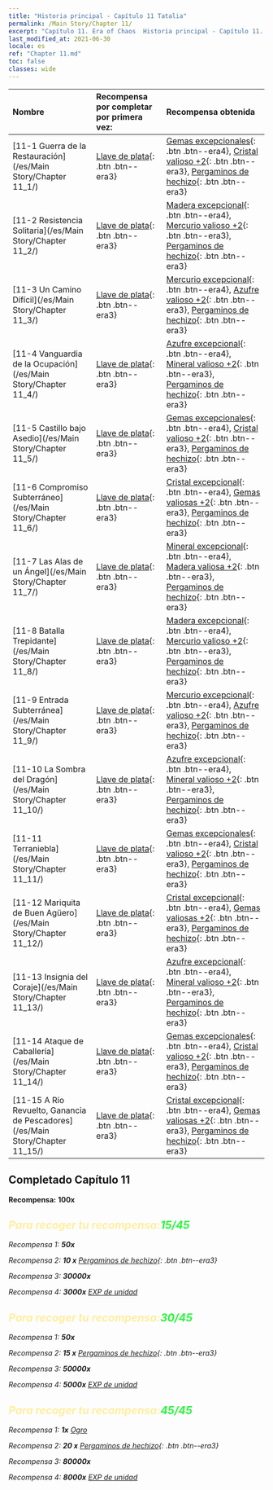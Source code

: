 ```yaml
---
title: "Historia principal - Capítulo 11 Tatalia"
permalink: /Main Story/Chapter 11/
excerpt: "Capítulo 11. Era of Chaos  Historia principal - Capítulo 11. Tatalia"
last_modified_at: 2021-06-30
locale: es
ref: "Chapter 11.md"
toc: false
classes: wide
---
```


  | Nombre |  Recompensa por completar por primera vez: | Recompensa obtenida |
  |:------------|:------------|:------------| 
  | [11-1 Guerra de la Restauración](/es/Main Story/Chapter 11_1/) | [Llave de plata](/ItemsES/con_693/){: .btn .btn--era3} | [Gemas excepcionales](/ItemsES/mat_37/){: .btn .btn--era4}, [Cristal valioso +2](/ItemsES/mat_31/){: .btn .btn--era3}, [Pergaminos de hechizo](/ItemsES/con_694/){: .btn .btn--era3} |
  | [11-2 Resistencia Solitaria](/es/Main Story/Chapter 11_2/) | [Llave de plata](/ItemsES/con_693/){: .btn .btn--era3} | [Madera excepcional](/ItemsES/mat_34/){: .btn .btn--era4}, [Mercurio valioso +2](/ItemsES/mat_28/){: .btn .btn--era3}, [Pergaminos de hechizo](/ItemsES/con_694/){: .btn .btn--era3} |
  | [11-3 Un Camino Difícil](/es/Main Story/Chapter 11_3/) | [Llave de plata](/ItemsES/con_693/){: .btn .btn--era3} | [Mercurio excepcional](/ItemsES/mat_35/){: .btn .btn--era4}, [Azufre valioso +2](/ItemsES/mat_29/){: .btn .btn--era3}, [Pergaminos de hechizo](/ItemsES/con_694/){: .btn .btn--era3} |
  | [11-4 Vanguardia de la Ocupación](/es/Main Story/Chapter 11_4/) | [Llave de plata](/ItemsES/con_693/){: .btn .btn--era3} | [Azufre excepcional](/ItemsES/mat_36/){: .btn .btn--era4}, [Mineral valioso +2](/ItemsES/mat_26/){: .btn .btn--era3}, [Pergaminos de hechizo](/ItemsES/con_694/){: .btn .btn--era3} |
  | [11-5 Castillo bajo Asedio](/es/Main Story/Chapter 11_5/) | [Llave de plata](/ItemsES/con_693/){: .btn .btn--era3} | [Gemas excepcionales](/ItemsES/mat_37/){: .btn .btn--era4}, [Cristal valioso +2](/ItemsES/mat_31/){: .btn .btn--era3}, [Pergaminos de hechizo](/ItemsES/con_694/){: .btn .btn--era3} |
  | [11-6 Compromiso Subterráneo](/es/Main Story/Chapter 11_6/) | [Llave de plata](/ItemsES/con_693/){: .btn .btn--era3} | [Cristal excepcional](/ItemsES/mat_38/){: .btn .btn--era4}, [Gemas valiosas +2](/ItemsES/mat_30/){: .btn .btn--era3}, [Pergaminos de hechizo](/ItemsES/con_694/){: .btn .btn--era3} |
  | [11-7 Las Alas de un Ángel](/es/Main Story/Chapter 11_7/) | [Llave de plata](/ItemsES/con_693/){: .btn .btn--era3} | [Mineral excepcional](/ItemsES/mat_33/){: .btn .btn--era4}, [Madera valiosa +2](/ItemsES/mat_27/){: .btn .btn--era3}, [Pergaminos de hechizo](/ItemsES/con_694/){: .btn .btn--era3} |
  | [11-8 Batalla Trepidante](/es/Main Story/Chapter 11_8/) | [Llave de plata](/ItemsES/con_693/){: .btn .btn--era3} | [Madera excepcional](/ItemsES/mat_34/){: .btn .btn--era4}, [Mercurio valioso +2](/ItemsES/mat_28/){: .btn .btn--era3}, [Pergaminos de hechizo](/ItemsES/con_694/){: .btn .btn--era3} |
  | [11-9 Entrada Subterránea](/es/Main Story/Chapter 11_9/) | [Llave de plata](/ItemsES/con_693/){: .btn .btn--era3} | [Mercurio excepcional](/ItemsES/mat_35/){: .btn .btn--era4}, [Azufre valioso +2](/ItemsES/mat_29/){: .btn .btn--era3}, [Pergaminos de hechizo](/ItemsES/con_694/){: .btn .btn--era3} |
  | [11-10 La Sombra del Dragón](/es/Main Story/Chapter 11_10/) | [Llave de plata](/ItemsES/con_693/){: .btn .btn--era3} | [Azufre excepcional](/ItemsES/mat_36/){: .btn .btn--era4}, [Mineral valioso +2](/ItemsES/mat_26/){: .btn .btn--era3}, [Pergaminos de hechizo](/ItemsES/con_694/){: .btn .btn--era3} |
  | [11-11 Terraniebla](/es/Main Story/Chapter 11_11/) | [Llave de plata](/ItemsES/con_693/){: .btn .btn--era3} | [Gemas excepcionales](/ItemsES/mat_37/){: .btn .btn--era4}, [Cristal valioso +2](/ItemsES/mat_31/){: .btn .btn--era3}, [Pergaminos de hechizo](/ItemsES/con_694/){: .btn .btn--era3} |
  | [11-12 Mariquita de Buen Agüero](/es/Main Story/Chapter 11_12/) | [Llave de plata](/ItemsES/con_693/){: .btn .btn--era3} | [Cristal excepcional](/ItemsES/mat_38/){: .btn .btn--era4}, [Gemas valiosas +2](/ItemsES/mat_30/){: .btn .btn--era3}, [Pergaminos de hechizo](/ItemsES/con_694/){: .btn .btn--era3} |
  | [11-13 Insignia del Coraje](/es/Main Story/Chapter 11_13/) | [Llave de plata](/ItemsES/con_693/){: .btn .btn--era3} | [Azufre excepcional](/ItemsES/mat_36/){: .btn .btn--era4}, [Mineral valioso +2](/ItemsES/mat_26/){: .btn .btn--era3}, [Pergaminos de hechizo](/ItemsES/con_694/){: .btn .btn--era3} |
  | [11-14 Ataque de Caballería](/es/Main Story/Chapter 11_14/) | [Llave de plata](/ItemsES/con_693/){: .btn .btn--era3} | [Gemas excepcionales](/ItemsES/mat_37/){: .btn .btn--era4}, [Cristal valioso +2](/ItemsES/mat_31/){: .btn .btn--era3}, [Pergaminos de hechizo](/ItemsES/con_694/){: .btn .btn--era3} |
  | [11-15 A Río Revuelto, Ganancia de Pescadores](/es/Main Story/Chapter 11_15/) | [Llave de plata](/ItemsES/con_693/){: .btn .btn--era3} | [Cristal excepcional](/ItemsES/mat_38/){: .btn .btn--era4}, [Gemas valiosas +2](/ItemsES/mat_30/){: .btn .btn--era3}, [Pergaminos de hechizo](/ItemsES/con_694/){: .btn .btn--era3} |


## Completado Capítulo 11

 **Recompensa:**  **100x** <i class="fas fa-gem"/>



## <span style="color: #ffeea0">Para recoger tu recompensa:</span><span style="color: #27f73a">15/45</span>

 Recompensa 1:  **50x** <i class="fas fa-gem"/>

 Recompensa 2: **10 x** [Pergaminos de hechizo](/ItemsES/con_694/){: .btn .btn--era3}

 Recompensa 3:  **30000x** <i class="fas fa-coins"/>

 Recompensa 4:  **3000x** [EXP de unidad](/ItemsES/con_902/)



## <span style="color: #ffeea0">Para recoger tu recompensa:</span><span style="color: #27f73a">30/45</span>

 Recompensa 1:  **50x** <i class="fas fa-gem"/>

 Recompensa 2: **15 x** [Pergaminos de hechizo](/ItemsES/con_694/){: .btn .btn--era3}

 Recompensa 3:  **50000x** <i class="fas fa-coins"/>

 Recompensa 4:  **5000x** [EXP de unidad](/ItemsES/con_902/)



## <span style="color: #ffeea0">Para recoger tu recompensa:</span><span style="color: #27f73a">45/45</span>

 Recompensa 1:  **1x** [Ogro](/es/units/Ogre/)

 Recompensa 2: **20 x** [Pergaminos de hechizo](/ItemsES/con_694/){: .btn .btn--era3}

 Recompensa 3:  **80000x** <i class="fas fa-coins"/>

 Recompensa 4:  **8000x** [EXP de unidad](/ItemsES/con_902/)

